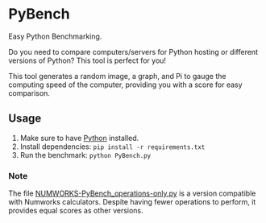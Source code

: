 # PyBench

Easy Python Benchmarking.

Do you need to compare computers/servers for Python hosting or different versions of Python? This tool is perfect for you!

This tool generates a random image, a graph, and Pi to gauge the computing speed of the computer, providing you with a score for easy comparison.

## Usage

1. Make sure to have [Python](https://www.python.org/downloads/ "Install Python here") installed.
2. Install dependencies: `pip install -r requirements.txt`
3. Run the benchmark: `python PyBench.py`

### Note

The file [NUMWORKS-PyBench_operations-only.py](https://my.numworks.com/python/81lennoch/numworks_pybench_operations) is a version compatible with Numworks calculators. Despite having fewer operations to perform, it provides equal scores as other versions.
